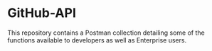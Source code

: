 # GitHub-API

This repository contains a Postman collection detailing some of the functions available to developers as well as Enterprise users.
